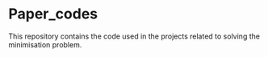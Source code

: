 # Paper_codes
This repository contains the code used in the projects related to solving the minimisation problem.
